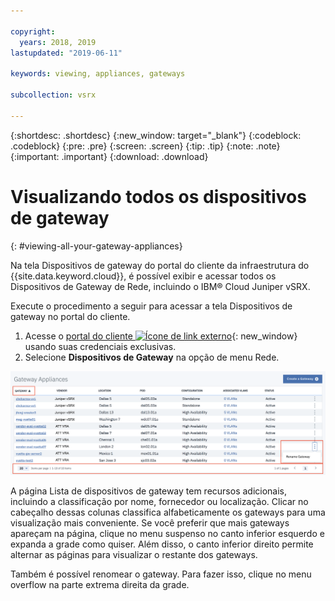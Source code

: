 ```yaml
---

copyright:
  years: 2018, 2019
lastupdated: "2019-06-11"

keywords: viewing, appliances, gateways

subcollection: vsrx

---
```


{:shortdesc: .shortdesc}
{:new_window: target="_blank"}
{:codeblock: .codeblock}
{:pre: .pre}
{:screen: .screen}
{:tip: .tip}
{:note: .note}
{:important: .important}
{:download: .download}

# Visualizando todos os dispositivos de gateway
{: #viewing-all-your-gateway-appliances}

Na tela Dispositivos de gateway do portal do cliente da infraestrutura do {{site.data.keyword.cloud}}, é possível exibir e acessar todos os Dispositivos de Gateway de Rede, incluindo o IBM® Cloud Juniper vSRX.  

Execute o procedimento a seguir para acessar a tela Dispositivos de gateway no portal do cliente.

1. Acesse o [portal do cliente ![Ícone de link externo](../../icons/launch-glyph.svg "Ícone de link externo")](https://control.softlayer.com/){: new_window} usando suas credenciais exclusivas.
2. Selecione **Dispositivos de Gateway** na opção de menu Rede.

<img src="images/gateway-apps.png" alt="drawing" style="width: 700px;"/>

A página Lista de dispositivos de gateway tem recursos adicionais, incluindo a classificação por nome, fornecedor ou localização. Clicar no cabeçalho dessas colunas classifica alfabeticamente os gateways para uma visualização mais conveniente. Se você preferir que mais gateways apareçam na página, clique no menu suspenso no canto inferior esquerdo e expanda a grade como quiser. Além disso, o canto inferior direito permite alternar as páginas para visualizar o restante dos gateways.  

Também é possível renomear o gateway. Para fazer isso, clique no menu overflow na parte extrema direita da grade.
